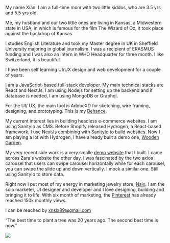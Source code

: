 My name Xian. I am a full-time mom with two little kiddos, who are 3.5 yrs and 5.5 yrs old. 

Me, my husband and our two little ones are living in Kansas, a Midwestern state in USA, in which is famous for the film The Wizard of Oz, it took place against the backdrop of Kansas. 

I studies English Literature and took my Master degree in UK in Sheffield University majoring in global journalism. I was a recipient of ERASMUS funding and I was also an intern in WHO Headquarter for three month. I like Switzerland, it is beautiful. 

I have been self learning UI/UX design and web development for a couple of years. 

I am a JavaScript-based full-stack developer. My main technical stacks are React and NextJs. I am using Nodejs for setting up the backend and if database is needed, I am using MongoDB or Graphql. 

For the UI/ UX, the main tool is AdobeXD for sketching, wire framing, designing, and prototyping. This is my <a href="https://www.behance.net/xnslx89fc36">Behance</a>. 

My current interest lies in building headless e-commerce websites. I am using SanityIo as CMS. Before Shopify released Hydrogen, a React-based framework, I use NextJs combining with SanityIo to build websites. Now I am playing a lot with Hydrogen, I have already built a demo one, <a href="https://dry-tundra-02789.herokuapp.com/">Wooden Garden</a>.

My very recent side work is a very smalle <a href="https://sanity-nextjs-landing-pages-with-two-axios-carousel.netlify.app">demo website</a> that I built. I came across Zara's website the other day. I was fascinated by the two axios carousel that users can swipe carousel horizontally while for each carousel, you can swipe the slide up and down vertically. I mock a similar one. Still using SanityIo to store data. 

Right now I put most of my energy in marketing jewelry store, <a href="https://www.naix.shop/">Naix</a>. I am the solo marketer, UI designer and developer and I love designing, building and bringing it to life. With six month of marketing, the <a href="https://www.pinterest.com/naixjewelrystore/_shop/">Pinterest</a> has already reached 150k monthly views. 

I can be reached by xnslx89@gmail.com

“The best time to plant a tree was 20 years ago. The second best time is now.”


![](https://komarev.com/ghpvc/?username=your-github-username)
